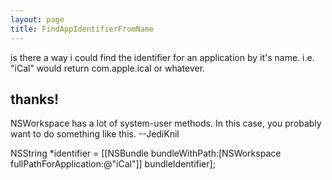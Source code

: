 ```yaml
---
layout: page
title: FindAppIdentifierFromName
---
```


is there a way i could find the identifier for an application by it's name.  i.e. "iCal" would return com.apple.ical or whatever.

thanks!
----
NSWorkspace has a lot of system-user methods. In this case, you probably want to do something like this. --JediKnil
    
NSString *identifier = [[NSBundle bundleWithPath:[NSWorkspace fullPathForApplication:@"iCal"]] bundleIdentifier];

